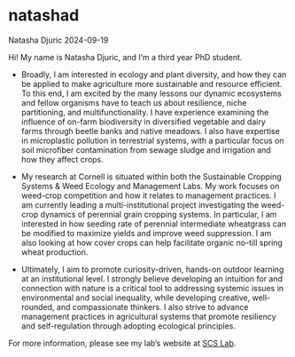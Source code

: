 natashad
================
Natasha Djuric
2024-09-19

Hi! My name is Natasha Djuric, and I’m a third year PhD student.

- Broadly, I am interested in ecology and plant diversity, and how they
  can be applied to make agriculture more sustainable and resource
  efficient. To this end, I am excited by the many lessons our dynamic
  ecosystems and fellow organisms have to teach us about resilience,
  niche partitioning, and multifunctionality. I have experience
  examining the influence of on-farm biodiversity in diversified
  vegetable and dairy farms through beetle banks and native meadows. I
  also have expertise in microplastic pollution in terrestrial systems,
  with a particular focus on soil microfiber contamination from sewage
  sludge and irrigation and how they affect crops.

- My research at Cornell is situated within both the Sustainable
  Cropping Systems & Weed Ecology and Management Labs. My work focuses
  on weed-crop competition and how it relates to management practices. I
  am currently leading a multi-institutional project investigating the
  weed-crop dynamics of perennial grain cropping systems. In particular,
  I am interested in how seeding rate of perennial intermediate
  wheatgrass can be modified to maximize yields and improve weed
  suppression. I am also looking at how cover crops can help facilitate
  organic no-till spring wheat production.

- Ultimately, I aim to promote curiosity-driven, hands-on outdoor
  learning at an institutional level. I strongly believe developing an
  intuition for and connection with nature is a critical tool to
  addressing systemic issues in environmental and social inequality,
  while developing creative, well-rounded, and compassionate thinkers. I
  also strive to advance management practices in agricultural systems
  that promote resiliency and self-regulation through adopting
  ecological principles.

For more information, please see my lab’s website at [SCS
Lab](https://blogs.cornell.edu/scslab/natasha-djuric/).
